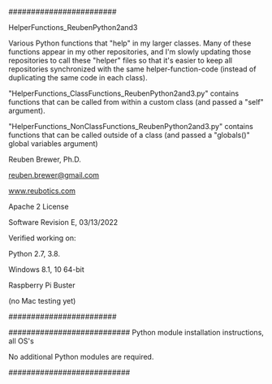 ########################  

HelperFunctions_ReubenPython2and3

Various Python functions that "help" in my larger classes. Many of these functions appear in my other repositories,
and I'm slowly updating those repositories to call these "helper" files so that it's easier to keep all repositories
synchronized with the same helper-function-code (instead of duplicating the same code in each class).

"HelperFunctions_ClassFunctions_ReubenPython2and3.py" contains functions
that can be called from within a custom class (and passed a "self" argument).

"HelperFunctions_NonClassFunctions_ReubenPython2and3.py" contains functions that
can be called outside of a class (and passed a "globals()" global variables argument)

Reuben Brewer, Ph.D.

reuben.brewer@gmail.com

www.reubotics.com

Apache 2 License

Software Revision E, 03/13/2022

Verified working on: 

Python 2.7, 3.8.

Windows 8.1, 10 64-bit

Raspberry Pi Buster 

(no Mac testing yet)

########################  

########################### Python module installation instructions, all OS's

No additional Python modules are required.

###########################
